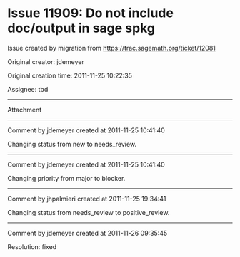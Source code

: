 # Issue 11909: Do not include doc/output in sage spkg

Issue created by migration from https://trac.sagemath.org/ticket/12081

Original creator: jdemeyer

Original creation time: 2011-11-25 10:22:35

Assignee: tbd




---

Attachment


---

Comment by jdemeyer created at 2011-11-25 10:41:40

Changing status from new to needs_review.


---

Comment by jdemeyer created at 2011-11-25 10:41:40

Changing priority from major to blocker.


---

Comment by jhpalmieri created at 2011-11-25 19:34:41

Changing status from needs_review to positive_review.


---

Comment by jdemeyer created at 2011-11-26 09:35:45

Resolution: fixed
